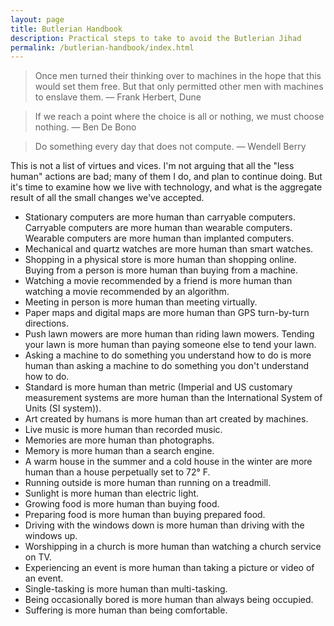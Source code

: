 ```yaml
---
layout: page
title: Butlerian Handbook
description: Practical steps to take to avoid the Butlerian Jihad
permalink: /butlerian-handbook/index.html
---
```


> Once men turned their thinking over to machines in the hope that this would set them free. But that only permitted other men with machines to enslave them.
― Frank Herbert, Dune

> If we reach a point where the choice is all or nothing, we must choose nothing.
― Ben De Bono

> Do something every day that does not compute.
― Wendell Berry

This is not a list of virtues and vices. I'm not arguing that all the "less human" actions are bad; many of them I do, and plan to continue doing. But it's time to examine how we live with technology, and what is the aggregate result of all the small changes we've accepted.

- Stationary computers are more human than carryable computers. Carryable computers are more human than wearable computers. Wearable computers are more human than implanted computers.
- Mechanical and quartz watches are more human than smart watches.
- Shopping in a physical store is more human than shopping online. Buying from a person is more human than buying from a machine.
- Watching a movie recommended by a friend is more human than watching a movie recommended by an algorithm.
- Meeting in person is more human than meeting virtually.
- Paper maps and digital maps are more human than GPS turn-by-turn directions.
- Push lawn mowers are more human than riding lawn mowers. Tending your lawn is more human than paying someone else to tend your lawn.
- Asking a machine to do something you understand how to do is more human than asking a machine to do something you don't understand how to do.
- Standard is more human than metric (Imperial and US customary measurement systems are more human than the International System of Units (SI system)).
- Art created by humans is more human than art created by machines.
- Live music is more human than recorded music.
- Memories are more human than photographs.
- Memory is more human than a search engine.
- A warm house in the summer and a cold house in the winter are more human than a house perpetually set to 72° F.
- Running outside is more human than running on a treadmill.
- Sunlight is more human than electric light.
- Growing food is more human than buying food.
- Preparing food is more human than buying prepared food.
- Driving with the windows down is more human than driving with the windows up.
- Worshipping in a church is more human than watching a church service on TV.
- Experiencing an event is more human than taking a picture or video of an event.
- Single-tasking is more human than multi-tasking.
- Being occasionally bored is more human than always being occupied.
- Suffering is more human than being comfortable.